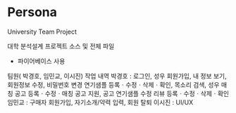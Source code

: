 # Persona
University Team Project

대학 분석설계 프로젝트 소스 및 전체 파일
- 파이어베이스 사용

팀원( 박경호, 임민교, 이시진)
작업 내역
박경호 : 로그인, 성우 회원가입, 내 정보 보기, 회원정보 수정, 비밀번호 변경
         연기샘플 등록ㆍ수정ㆍ삭제ㆍ확인, 목소리 검색, 성우 매칭
         공고 등록ㆍ수정ㆍ매칭
         공고 지원, 공고 연기샘플 수정
         리뷰 등록ㆍ수정ㆍ삭제ㆍ확인
임민교 : 구매자 회원가입, 자기소개/약력 입력, 회원 탈퇴
이시진 : UI/UX
